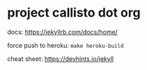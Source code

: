 # project callisto dot org

docs: https://jekyllrb.com/docs/home/

force push to heroku: `make heroku-build`

cheat sheet: https://devhints.io/jekyll
